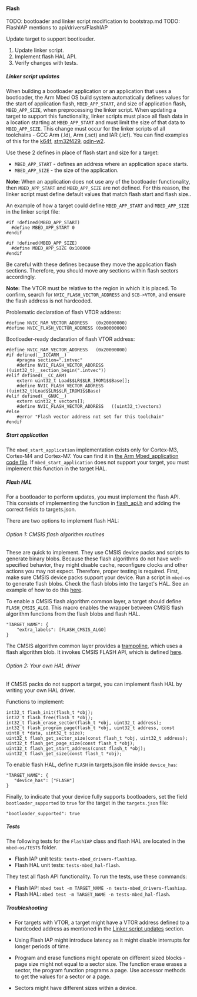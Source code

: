 #### Flash

TODO: bootloader and linker script modification to bootstrap.md
TODO: FlashIAP mentions to api/drivers/FlashIAP

Update target to support bootloader.

1. Update linker script.
1. Implement flash HAL API.
1. Verify changes with tests.

##### Linker script updates

When building a bootloader application or an application that uses a bootloader, the Arm Mbed OS build system automatically defines values for the start of application flash, `MBED_APP_START`, and size of application flash, `MBED_APP_SIZE`, when preprocessing the linker script. When updating a target to support this functionality, linker scripts must place all flash data in a location starting at `MBED_APP_START` and must limit the size of that data to `MBED_APP_SIZE`. This change must occur for the linker scripts of all toolchains - GCC Arm (.ld), Arm (.sct) and IAR (.icf). You can find examples of this for the [k64f](https://github.com/ARMmbed/mbed-os/commit/579b2fbe40c40a443dc2aaa6850304eccf1dd87e), [stm32f429](https://github.com/ARMmbed/mbed-os/commit/ca8873b160eb438d18f7b4186f8f84e7578a9959), [odin-w2](https://github.com/ARMmbed/mbed-os/commit/bcab66c26d18d837362ea92afca9f4de1b668070).

Use these 2 defines in place of flash start and size for a target:
* `MBED_APP_START` - defines an address where an application space starts.
* `MBED_APP_SIZE` - the size of the application.

<span class="notes">**Note:** When an application does not use any of the bootloader functionality, then `MBED_APP_START` and `MBED_APP_SIZE` are not defined. For this reason, the linker script must define default values that match flash start and flash size..</span>

An example of how a target could define `MBED_APP_START` and `MBED_APP_SIZE` in the linker script file:

```
#if !defined(MBED_APP_START)
  #define MBED_APP_START 0
#endif

#if !defined(MBED_APP_SIZE)
  #define MBED_APP_SIZE 0x100000
#endif
```

Be careful with these defines because they move the application flash sections. Therefore, you should move any sections within flash sectors accordingly.

<span class="notes">**Note:** The VTOR must be relative to the region in which it is placed. To confirm, search for `NVIC_FLASH_VECTOR_ADDRESS` and `SCB->VTOR`, and ensure the flash address is not hardcoded.</span>

Problematic declaration of flash VTOR address:

```
#define NVIC_RAM_VECTOR_ADDRESS   (0x20000000)
#define NVIC_FLASH_VECTOR_ADDRESS (0x00000000)
```

Bootloader-ready declaration of flash VTOR address:

```
#define NVIC_RAM_VECTOR_ADDRESS   (0x20000000)
#if defined(__ICCARM__)
    #pragma section=".intvec"
    #define NVIC_FLASH_VECTOR_ADDRESS   ((uint32_t)__section_begin(".intvec"))
#elif defined(__CC_ARM)
    extern uint32_t Load$$LR$$LR_IROM1$$Base[];
    #define NVIC_FLASH_VECTOR_ADDRESS   ((uint32_t)Load$$LR$$LR_IROM1$$Base)
#elif defined(__GNUC__)
    extern uint32_t vectors[];
    #define NVIC_FLASH_VECTOR_ADDRESS   ((uint32_t)vectors)
#else
    #error "Flash vector address not set for this toolchain"
#endif
```

##### Start application

The `mbed_start_application` implementation exists only for Cortex-M3, Cortex-M4 and Cortex-M7. You can find it in [the Arm Mbed_application code file](https://github.com/ARMmbed/mbed-os/blob/master/platform/mbed_application.c). If `mbed_start_application` does not support your target, you must implement this function in the target HAL.

##### Flash HAL

For a bootloader to perform updates, you must implement the flash API. This consists of implementing the function in [flash_api.h](https://github.com/ARMmbed/mbed-os/blob/master/hal/flash_api.h) and adding the correct fields to targets.json.

There are two options to implement flash HAL:

###### Option 1: CMSIS flash algorithm routines

These are quick to implement. They use CMSIS device packs and scripts to generate binary blobs. Because these flash algorithms do not have well-specified behavior, they might disable cache, reconfigure clocks and other actions you may not expect. Therefore, proper testing is required. First, make sure CMSIS device packs support your device. Run a script in `mbed-os` to generate flash blobs. Check the flash blobs into the target's HAL. See an example of how to do this [here](https://github.com/ARMmbed/mbed-os/commit/071235415e3f0b6d698df6e944c522bdae8ff4ae).

To enable a CMSIS flash algorithm common layer, a target should define ``FLASH_CMSIS_ALGO``. This macro enables the wrapper between CMSIS flash algorithm functions from the flash blobs and flash HAL.

```
"TARGET_NAME": {
    "extra_labels": [FLASH_CMSIS_ALGO]
}
```

The CMSIS algorithm common layer provides a [trampoline](https://github.com/ARMmbed/mbed-os/blob/master/hal/TARGET_FLASH_CMSIS_ALGO/flash_common_algo.c), which uses a flash algorithm blob. It invokes CMSIS FLASH API, which is defined [here](http://arm-software.github.io/CMSIS_5/Pack/html/algorithmFunc.html).

###### Option 2: Your own HAL driver

If CMSIS packs do not support a target, you can implement flash HAL by writing your own HAL driver.

Functions to implement:

```
int32_t flash_init(flash_t *obj);
int32_t flash_free(flash_t *obj);
int32_t flash_erase_sector(flash_t *obj, uint32_t address);
int32_t flash_program_page(flash_t *obj, uint32_t address, const uint8_t *data, uint32_t size);
uint32_t flash_get_sector_size(const flash_t *obj, uint32_t address);
uint32_t flash_get_page_size(const flash_t *obj);
uint32_t flash_get_start_address(const flash_t *obj);
uint32_t flash_get_size(const flash_t *obj);
```

To enable flash HAL, define `FLASH` in targets.json file inside `device_has`:

```
"TARGET_NAME": {
   "device_has": ["FLASH"]
}
```

Finally, to indicate that your device fully supports bootloaders, set the field `bootloader_supported` to `true` for the target in the `targets.json` file:

```
"bootloader_supported": true
```

##### Tests

The following tests for the `FlashIAP` class and flash HAL are located in the `mbed-os/TESTS` folder.

- Flash IAP unit tests: `tests-mbed_drivers-flashiap`.
- Flash HAL unit tests: `tests-mbed_hal-flash`.

They test all flash API functionality. To run the tests, use these commands:

- Flash IAP: `mbed test -m TARGET_NAME -n tests-mbed_drivers-flashiap`.
- Flash HAL: `mbed test -m TARGET_NAME -n tests-mbed_hal-flash`.

##### Troubleshooting

* For targets with VTOR, a target might have a VTOR address defined to a hardcoded address as mentioned in the [Linker script updates](https://docs.mbed.com/docs/mbed-os-handbook/en/latest/advanced/flash/#linker-script-updates) section.

* Using Flash IAP might introduce latency as it might disable interrupts for longer periods of time.

* Program and erase functions might operate on different sized blocks - page size might not equal to a sector size. The function erase erases a sector, the program function programs a page. Use accessor methods to get the values for a sector or a page.

* Sectors might have different sizes within a device.

